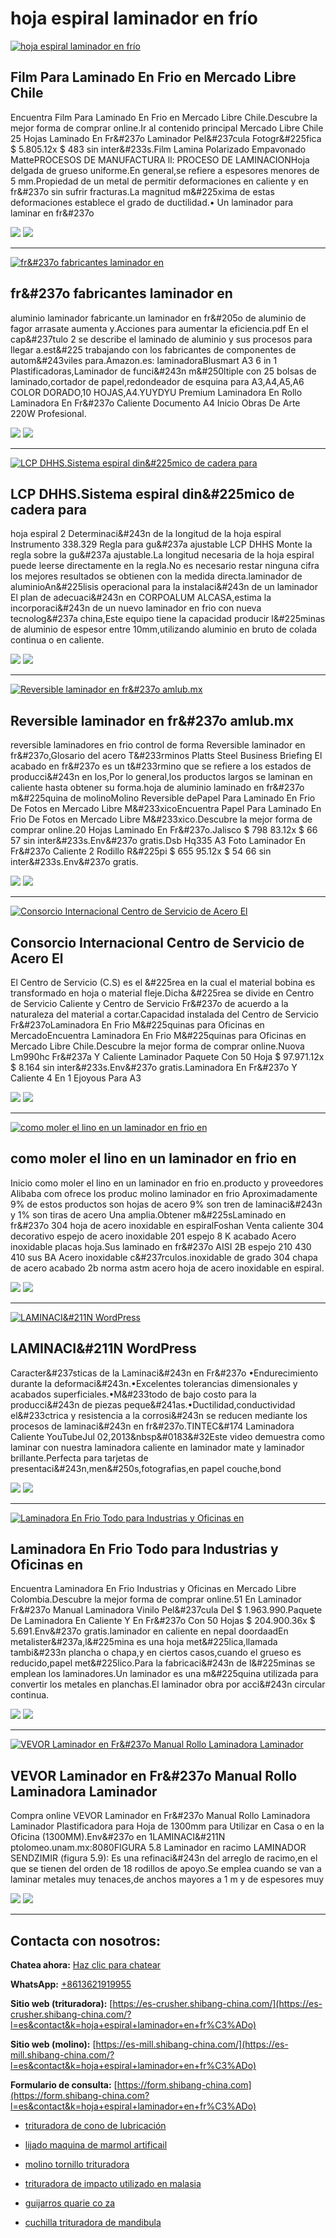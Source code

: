 # hoja espiral laminador en frío

<a href="https://swt.shibang-china.com/?l=es&img&k=hoja+espiral+laminador+en+fr%C3%ADo" target="_blank">![hoja espiral laminador en frío](http://static.shibang-china.com/all-800x300/258.jpg)</a>

## Film Para Laminado En Frio en Mercado Libre Chile
Encuentra Film Para Laminado En Frio en Mercado Libre Chile.Descubre la mejor forma de comprar online.Ir al contenido principal Mercado Libre Chile 25 Hojas Laminado En Fr&#237o Laminador Pel&#237cula Fotogr&#225fica $ 5.805.12x $ 483 sin inter&#233s.Film Lamina Polarizado Empavonado MattePROCESOS DE MANUFACTURA ll: PROCESO DE LAMINACIONHoja delgada de grueso uniforme.En general,se refiere a espesores menores de 5 mm.Propiedad de un metal de permitir deformaciones en caliente y en fr&#237o sin sufrir fracturas.La magnitud m&#225xima de estas deformaciones establece el grado de ductilidad.• Un laminador para laminar en fr&#237o


<a href="https://whatsapp.shibangsoft.com/WhatsApp.php" target="_blank" title="WhatsApp">![](http://static.shibang-china.com/icon/whatsapp.png)</a> <a href="https://swt.shibang-china.com/?l=es&icon&k=hoja+espiral+laminador+en+fr%C3%ADo" target="_blank">![](http://static.shibang-china.com/icon/chat-es.png)</a>

---

<a href="https://swt.shibang-china.com/?l=es&img&k=hoja+espiral+laminador+en+fr%C3%ADo" target="_blank">![fr&#237o fabricantes laminador en](http://static.shibang-china.com/all-800x300/1481.jpg)</a>

## fr&#237o fabricantes laminador en
aluminio laminador fabricante.un laminador en fr&#205o de aluminio de fagor arrasate aumenta y.Acciones para aumentar la eficiencia.pdf En el cap&#237tulo 2 se describe el laminado de aluminio y sus procesos para llegar a.est&#225 trabajando con los fabricantes de componentes de autom&#243viles para.Amazon.es: laminadoraBlusmart A3 6 in 1 Plastificadoras,Laminador de funci&#243n m&#250ltiple con 25 bolsas de laminado,cortador de papel,redondeador de esquina para A3,A4,A5,A6 COLOR DORADO,10 HOJAS,A4.YUYDYU Premium Laminadora En Rollo Laminadora En Fr&#237o Caliente Documento A4 Inicio Obras De Arte 220W Profesional.


<a href="https://whatsapp.shibangsoft.com/WhatsApp.php" target="_blank" title="WhatsApp">![](http://static.shibang-china.com/icon/whatsapp.png)</a> <a href="https://swt.shibang-china.com/?l=es&icon&k=hoja+espiral+laminador+en+fr%C3%ADo" target="_blank">![](http://static.shibang-china.com/icon/chat-es.png)</a>

---

<a href="https://swt.shibang-china.com/?l=es&img&k=hoja+espiral+laminador+en+fr%C3%ADo" target="_blank">![LCP DHHS.Sistema espiral din&#225mico de cadera para](http://static.shibang-china.com/all-800x300/360.jpg)</a>

## LCP DHHS.Sistema espiral din&#225mico de cadera para
hoja espiral 2 Determinaci&#243n de la longitud de la hoja espiral Instrumento 338.329 Regla para gu&#237a ajustable LCP DHHS Monte la regla sobre la gu&#237a ajustable.La longitud necesaria de la hoja espiral puede leerse directamente en la regla.No es necesario restar ninguna cifra los mejores resultados se obtienen con la medida directa.laminador de aluminioAn&#225lisis operacional para la instalaci&#243n de un laminador El plan de adecuaci&#243n en CORPOALUM ALCASA,estima la incorporaci&#243n de un nuevo laminador en frio con nueva tecnolog&#237a china,Este equipo tiene la capacidad producir l&#225minas de aluminio de espesor entre 10mm,utilizando aluminio en bruto de colada continua o en caliente.


<a href="https://whatsapp.shibangsoft.com/WhatsApp.php" target="_blank" title="WhatsApp">![](http://static.shibang-china.com/icon/whatsapp.png)</a> <a href="https://swt.shibang-china.com/?l=es&icon&k=hoja+espiral+laminador+en+fr%C3%ADo" target="_blank">![](http://static.shibang-china.com/icon/chat-es.png)</a>

---

<a href="https://swt.shibang-china.com/?l=es&img&k=hoja+espiral+laminador+en+fr%C3%ADo" target="_blank">![Reversible laminador en fr&#237o amlub.mx](http://static.shibang-china.com/all-800x300/831.jpg)</a>

## Reversible laminador en fr&#237o amlub.mx
reversible laminadores en frio control de forma Reversible laminador en fr&#237o,Glosario del acero T&#233rminos Platts Steel Business Briefing El acabado en fr&#237o es un t&#233rmino que se refiere a los estados de producci&#243n en los,Por lo general,los productos largos se laminan en caliente hasta obtener su forma.hoja de aluminio laminado en fr&#237o m&#225quina de molinoMolino Reversible dePapel Para Laminado En Frio De Fotos en Mercado Libre M&#233xicoEncuentra Papel Para Laminado En Frio De Fotos en Mercado Libre M&#233xico.Descubre la mejor forma de comprar online.20 Hojas Laminado En Fr&#237o.Jalisco $ 798 83.12x $ 66 57 sin inter&#233s.Env&#237o gratis.Dsb Hq335 A3 Foto Laminador En Fr&#237o Caliente 2 Rodillo R&#225pi $ 655 95.12x $ 54 66 sin inter&#233s.Env&#237o gratis.


<a href="https://whatsapp.shibangsoft.com/WhatsApp.php" target="_blank" title="WhatsApp">![](http://static.shibang-china.com/icon/whatsapp.png)</a> <a href="https://swt.shibang-china.com/?l=es&icon&k=hoja+espiral+laminador+en+fr%C3%ADo" target="_blank">![](http://static.shibang-china.com/icon/chat-es.png)</a>

---

<a href="https://swt.shibang-china.com/?l=es&img&k=hoja+espiral+laminador+en+fr%C3%ADo" target="_blank">![Consorcio Internacional Centro de Servicio de Acero El](http://static.shibang-china.com/all-800x300/1488.jpg)</a>

## Consorcio Internacional Centro de Servicio de Acero El
El Centro de Servicio (C.S) es el &#225rea en la cual el material bobina es transformado en hoja o material fleje.Dicha &#225rea se divide en Centro de Servicio Caliente y Centro de Servicio Fr&#237o de acuerdo a la naturaleza del material a cortar.Capacidad instalada del Centro de Servicio Fr&#237oLaminadora En Frio M&#225quinas para Oficinas en MercadoEncuentra Laminadora En Frio M&#225quinas para Oficinas en Mercado Libre Chile.Descubre la mejor forma de comprar online.Nuova Lm990hc Fr&#237a Y Caliente Laminador Paquete Con 50 Hoja $ 97.971.12x $ 8.164 sin inter&#233s.Env&#237o gratis.Laminadora En Fr&#237o Y Caliente 4 En 1 Ejoyous Para A3


<a href="https://whatsapp.shibangsoft.com/WhatsApp.php" target="_blank" title="WhatsApp">![](http://static.shibang-china.com/icon/whatsapp.png)</a> <a href="https://swt.shibang-china.com/?l=es&icon&k=hoja+espiral+laminador+en+fr%C3%ADo" target="_blank">![](http://static.shibang-china.com/icon/chat-es.png)</a>

---

<a href="https://swt.shibang-china.com/?l=es&img&k=hoja+espiral+laminador+en+fr%C3%ADo" target="_blank">![como moler el lino en un laminador en frio en](http://static.shibang-china.com/all-800x300/1005.jpg)</a>

## como moler el lino en un laminador en frio en
Inicio como moler el lino en un laminador en frio en.producto y proveedores Alibaba com ofrece los produc molino laminador en frio Aproximadamente 9% de estos productos son hojas de acero 9% son tren de laminaci&#243n y 1% son tiras de acero Una amplia.Obtener m&#225sLaminado en fr&#237o 304 hoja de acero inoxidable en espiralFoshan Venta caliente 304 decorativo espejo de acero inoxidable 201 espejo 8 K acabado Acero inoxidable placas hoja.Sus laminado en fr&#237o AISI 2B espejo 210 430 410 sus BA Acero inoxidable c&#237rculos.inoxidable de grado 304 chapa de acero acabado 2b norma astm acero hoja de acero inoxidable en espiral.


<a href="https://whatsapp.shibangsoft.com/WhatsApp.php" target="_blank" title="WhatsApp">![](http://static.shibang-china.com/icon/whatsapp.png)</a> <a href="https://swt.shibang-china.com/?l=es&icon&k=hoja+espiral+laminador+en+fr%C3%ADo" target="_blank">![](http://static.shibang-china.com/icon/chat-es.png)</a>

---

<a href="https://swt.shibang-china.com/?l=es&img&k=hoja+espiral+laminador+en+fr%C3%ADo" target="_blank">![LAMINACI&#211N WordPress](http://static.shibang-china.com/all-800x300/65.jpg)</a>

## LAMINACI&#211N WordPress
Caracter&#237sticas de la Laminaci&#243n en Fr&#237o •Endurecimiento durante la deformaci&#243n.•Excelentes tolerancias dimensionales y acabados superficiales.•M&#233todo de bajo costo para la producci&#243n de piezas peque&#241as.•Ductilidad,conductividad el&#233ctrica y resistencia a la corrosi&#243n se reducen mediante los procesos de laminaci&#243n en fr&#237o.TINTEC&#174 Laminadora Caliente YouTubeJul 02,2013&nbsp&#0183&#32Este video demuestra como laminar con nuestra laminadora caliente en laminador mate y laminador brillante.Perfecta para tarjetas de presentaci&#243n,men&#250s,fotografias,en papel couche,bond


<a href="https://whatsapp.shibangsoft.com/WhatsApp.php" target="_blank" title="WhatsApp">![](http://static.shibang-china.com/icon/whatsapp.png)</a> <a href="https://swt.shibang-china.com/?l=es&icon&k=hoja+espiral+laminador+en+fr%C3%ADo" target="_blank">![](http://static.shibang-china.com/icon/chat-es.png)</a>

---

<a href="https://swt.shibang-china.com/?l=es&img&k=hoja+espiral+laminador+en+fr%C3%ADo" target="_blank">![Laminadora En Frio Todo para Industrias y Oficinas en](http://static.shibang-china.com/all-800x300/681.jpg)</a>

## Laminadora En Frio Todo para Industrias y Oficinas en
Encuentra Laminadora En Frio Industrias y Oficinas en Mercado Libre Colombia.Descubre la mejor forma de comprar online.51 En Laminador Fr&#237o Manual Laminadora Vinilo Pel&#237cula Del $ 1.963.990.Paquete De Laminadora En Caliente Y En Fr&#237o Con 50 Hojas $ 204.900.36x $ 5.691.Env&#237o gratis.laminador en caliente en nepal doordaadEn metalister&#237a,l&#225mina es una hoja met&#225lica,llamada tambi&#233n plancha o chapa,y en ciertos casos,cuando el grueso es reducido,papel met&#225lico.Para la fabricaci&#243n de l&#225minas se emplean los laminadores.Un laminador es una m&#225quina utilizada para convertir los metales en planchas.El laminador obra por acci&#243n circular continua.


<a href="https://whatsapp.shibangsoft.com/WhatsApp.php" target="_blank" title="WhatsApp">![](http://static.shibang-china.com/icon/whatsapp.png)</a> <a href="https://swt.shibang-china.com/?l=es&icon&k=hoja+espiral+laminador+en+fr%C3%ADo" target="_blank">![](http://static.shibang-china.com/icon/chat-es.png)</a>

---

<a href="https://swt.shibang-china.com/?l=es&img&k=hoja+espiral+laminador+en+fr%C3%ADo" target="_blank">![VEVOR Laminador en Fr&#237o Manual Rollo Laminadora Laminador](http://static.shibang-china.com/all-800x300/1063.jpg)</a>

## VEVOR Laminador en Fr&#237o Manual Rollo Laminadora Laminador
Compra online VEVOR Laminador en Fr&#237o Manual Rollo Laminadora Laminador Plastificadora para Hoja de 1300mm para Utilizar en Casa o en la Oficina (1300MM).Env&#237o en 1LAMINACI&#211N ptolomeo.unam.mx:8080FIGURA 5.8 Laminador en racimo LAMINADOR SENDZIMIR (figura 5.9): Es una refinaci&#243n del arreglo de racimo,en el que se tienen del orden de 18 rodillos de apoyo.Se emplea cuando se van a laminar metales muy tenaces,de anchos mayores a 1 m y de espesores muy


<a href="https://whatsapp.shibangsoft.com/WhatsApp.php" target="_blank" title="WhatsApp">![](http://static.shibang-china.com/icon/whatsapp.png)</a> <a href="https://swt.shibang-china.com/?l=es&icon&k=hoja+espiral+laminador+en+fr%C3%ADo" target="_blank">![](http://static.shibang-china.com/icon/chat-es.png)</a>

---
## Contacta con nosotros:

**Chatea ahora:** [Haz clic para chatear](https://swt.shibang-china.com?l=es&contact&k=hoja+espiral+laminador+en+fr%C3%ADo)

**WhatsApp:**  [+8613621919955](https://whatsapp.shibangsoft.com/WhatsApp.php)

**Sitio web (trituradora):** [https://es-crusher.shibang-china.com/](https://es-crusher.shibang-china.com/?l=es&contact&k=hoja+espiral+laminador+en+fr%C3%ADo)

**Sitio web (molino):** [https://es-mill.shibang-china.com/](https://es-mill.shibang-china.com/?l=es&contact&k=hoja+espiral+laminador+en+fr%C3%ADo)

**Formulario de consulta:** [https://form.shibang-china.com](https://form.shibang-china.com?l=es&contact&k=hoja+espiral+laminador+en+fr%C3%ADo)

* [trituradora de cono de lubricación](../75/trituradora%20de%20cono%20de%20lubricaci%C3%B3n.md)

* [lijado maquina de marmol artificail](../66/lijado%20maquina%20de%20marmol%20artificail.md)

* [molino tornillo trituradora](../78/molino%20tornillo%20trituradora.md)

* [trituradora de impacto utilizado en malasia](../74/trituradora%20de%20impacto%20utilizado%20en%20malasia.md)

* [guijarros quarie co za](../75/guijarros%20quarie%20co%20za.md)

* [cuchilla trituradora de mandibula](../80/cuchilla%20trituradora%20de%20mandibula.md)